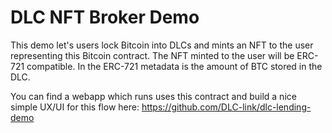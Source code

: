 # DLC NFT Broker Demo

This demo let's users lock Bitcoin into DLCs and mints an NFT to the user representing this Bitcoin contract. The NFT minted to the user will be ERC-721 compatible. In the ERC-721 metadata is the amount of BTC stored in the DLC.

You can find a webapp which runs uses this contract and build a nice simple UX/UI for this flow here: https://github.com/DLC-link/dlc-lending-demo
